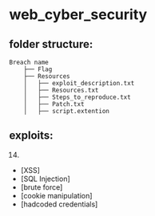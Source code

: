 # web_cyber_security

## folder structure:

```
Breach name
    ├── Flag
    ├── Resources
    │   ├── exploit_description.txt
    │   ├── Resources.txt
    │   ├── Steps_to_reproduce.txt
    │   ├── Patch.txt
    │   ├── script.extention

```
## exploits:
14.

- [XSS]
- [SQL Injection]
- [brute force]
- [cookie manipulation]
- [hadcoded credentials]